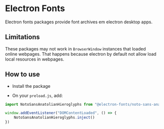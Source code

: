 # Electron Fonts

Electron fonts packages provide font archives em electron desktop apps.

## Limitations

These packages may not work in `BrowserWindow` instances that loaded online webpages. That happens because electron by default not allow load local resources in webpages.

## How to use

* Install the package

* On your `preload.js`, add:

```ts
import NotoSansAnatolianHieroglyphs from "@electron-fonts/noto-sans-anatolian-hieroglyphs"

window.addEventListener("DOMContentLoaded", () => {
    NotoSansAnatolianHieroglyphs.inject()
})
```